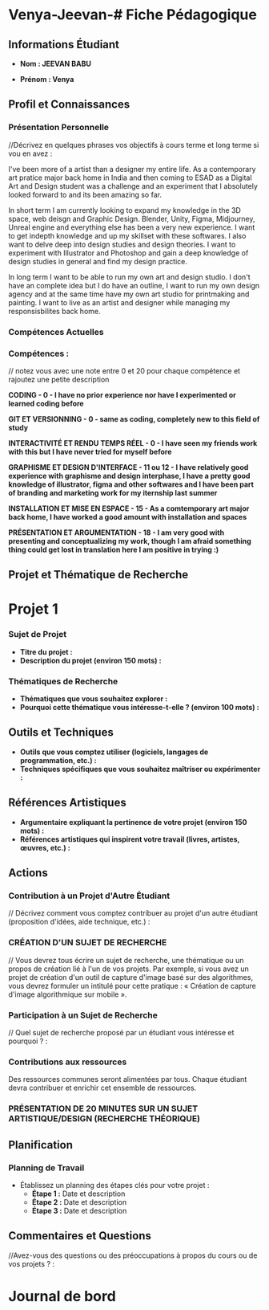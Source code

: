 # Venya-Jeevan-# Fiche Pédagogique

## Informations Étudiant

- **Nom : JEEVAN BABU**   

- **Prénom : Venya**   

  

## Profil et Connaissances

### Présentation Personnelle

//Décrivez en quelques phrases vos objectifs à cours terme et long terme si vou en avez : 

I've been more of a artist than a designer my entire life. As a contemporary art pratice major back home in India and then coming to ESAD as a Digital Art and Design student was a challenge and an experiment that I absolutely looked forward to and its been amazing so far. 

In short term I am currently looking to expand my knowledge in the 3D space, web deisgn and Graphic Design. Blender, Unity, Figma, Midjourney, Unreal engine and everything else has been a very new experience. I want to get indepth knowledge and up my skillset with these softwares. I also want to delve deep into design studies and design theories. I want to experiment with Illustrator and Photoshop and gain a deep knowledge of design studies in general and find my design practice. 

In long term I want to be able to run my own art and design studio. I don't have an complete idea but I do have an outline, I want to run my own design agency and at the same time have my own art studio for printmaking and painting. I want to live as an artist and designer while managing my responsisbilites back home. 

### Compétences Actuelles

### Compétences :

// notez vous avec une note entre 0 et 20 pour chaque compétence et rajoutez une petite description 

**CODING - 0 - I have no prior experience nor have I experimented or learned coding before**

**GIT ET VERSIONNING - 0 - same as coding, completely new to this field of study**

**INTERACTIVITÉ ET RENDU TEMPS RÉEL - 0 - I have seen my friends work with this but I have never tried for myself before**

**GRAPHISME ET DESIGN D'INTERFACE - 11 ou 12 - I have relatively good experience with graphisme and design interphase, I have a pretty good knowledge of illustrator, figma and other softwares and I have been part of branding and marketing work for my iternship last summer**

**INSTALLATION ET MISE EN ESPACE - 15 - As a comtemporary art major back home, I have worked a good amount with installation and spaces**

**PRÉSENTATION ET ARGUMENTATION - 18 - I am very good with presenting and conceptualizing my work, though I am afraid something thing could get lost in translation here I am positive in trying :)**



## Projet et Thématique de Recherche

# Projet 1

### Sujet de Projet

- **Titre du projet :**   
- **Description du projet (environ 150 mots) :** 

### Thématiques de Recherche

- **Thématiques que vous souhaitez explorer :**   
- **Pourquoi cette thématique vous intéresse-t-elle ? (environ 100 mots) :** 

## Outils et Techniques

- **Outils que vous comptez utiliser (logiciels, langages de programmation, etc.) :**   
- **Techniques spécifiques que vous souhaitez maîtriser ou expérimenter :** 

## Références Artistiques

- **Argumentaire expliquant la pertinence de votre projet (environ 150 mots) :**   
- **Références artistiques qui inspirent votre travail (livres, artistes, œuvres, etc.) :** 





## Actions

### Contribution à un Projet d'Autre Étudiant

// Décrivez comment vous comptez contribuer au projet d'un autre étudiant (proposition d'idées, aide technique, etc.) : 

### **CRÉATION D'UN SUJET DE RECHERCHE**
// Vous devrez tous écrire un sujet de recherche, une thématique ou un propos de création lié à l'un de vos projets. Par exemple, si vous avez un projet de création d'un outil de capture d'image basé sur des algorithmes, vous devrez formuler un intitulé pour cette pratique : « Création de capture d'image algorithmique sur mobile ».

### Participation à un Sujet de Recherche

// Quel sujet de recherche proposé par un étudiant vous intéresse et pourquoi ? : 

### Contributions aux ressources

Des ressources communes seront alimentées par tous. Chaque étudiant devra contribuer et enrichir cet ensemble de ressources.

### **PRÉSENTATION DE 20 MINUTES SUR UN SUJET ARTISTIQUE/DESIGN (RECHERCHE THÉORIQUE)**



## Planification

### Planning de Travail

- Établissez un planning des étapes clés pour votre projet :
  - **Étape 1 :** Date et description   
  - **Étape 2 :** Date et description   
  - **Étape 3 :** Date et description 



## Commentaires et Questions

//Avez-vous des questions ou des préoccupations à propos du cours ou de vos projets ? : 





# Journal de bord
